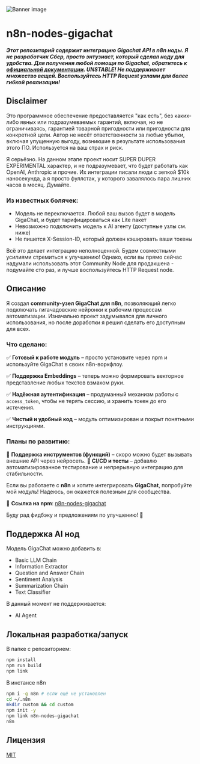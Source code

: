 ![Banner image](https://user-images.githubusercontent.com/10284570/173569848-c624317f-42b1-45a6-ab09-f0ea3c247648.png)

# n8n-nodes-gigachat

**_Этот репозиторий содержит интеграцию Gigachat API в n8n ноды. Я не разработчик Сбер, просто энтузиаст, который сделал ноду для удобства. Для получения любой помощи по Gigachat, обратитесь к [официальной документации](https://developers.sber.ru/dev). UNSTABLE! Не поддерживает множество вещей. Воспользуйтесь HTTP Request узлами для более гибкой реализации!_**

## Disclaimer

Это программное обеспечение предоставляется "как есть", без каких-либо явных или подразумеваемых гарантий, включая, но не ограничиваясь, гарантией товарной пригодности или пригодности для конкретной цели. Автор не несёт ответственности за любые убытки, включая упущенную выгоду, возникшие в результате использования этого ПО. Используется на ваш страх и риск.

Я серьёзно. На данном этапе проект носит SUPER DUPER EXPERIMENTAL характер, и не подразумевает, что будет работать как OpenAI, Anthropic и прочие. Их интеграции писали люди с зепкой $10k наносекунда, а я просто фуллстак, у которого завалялось пара лишних часов в месяц. Думайте.

### Из известных болячек:

- Модель не переключается. Любой ваш вызов будет в модель GigaChat, и будет тарифицироваться как Lite пакет
- Невозможно подключить модель к AI агенту (доступные узлы см. ниже)
- Не пишется X-Session-ID, который должен кэшировать ваши токены

Всё это делает интеграцию неполноценной. Будем совместными усилиями стремиться к улучшению! Однако, если вы прямо сейчас надумали использовать этот Community Node для продакшена - подумайте сто раз, и лучше воспользуйтесь HTTP Request node.

## Описание

Я создал **community-узел GigaChat для n8n**, позволяющий легко подключать гигачадовские нейронки к рабочим процессам автоматизации. Изначально проект задумывался для личного использования, но после доработки я решил сделать его доступным для всех.

### Что сделано:

✅ **Готовый к работе модуль** – просто установите через npm и используйте GigaChat в своих n8n-воркфлоу.

✅ **Поддержка Embeddings** – теперь можно формировать векторное представление любых текстов взмахом руки.

✅ **Надёжная аутентификация** – продуманный механизм работы с `access_token`, чтобы не терять сессию, и хранить токен до его истечения.

✅ **Чистый и удобный код** – модуль оптимизирован и покрыт понятными инструкциями.

### Планы по развитию:

🔧 **Поддержка инструментов (функций)** – скоро можно будет вызывать внешние API через нейросеть.
🔧 **CI/CD и тесты** – добавлю автоматизированное тестирование и непрерывную интеграцию для стабильности.

Если вы работаете с **n8n** и хотите интегрировать **GigaChat**, попробуйте мой модуль! Надеюсь, он окажется полезным для сообщества.

📌 **Ссылка на npm**: [n8n-nodes-gigachat](https://www.npmjs.com/package/n8n-nodes-gigachat)

Буду рад фидбэку и предложениям по улучшению! 🚀

## Поддержка AI нод

Модель GigaChat можно добавить в:

- Basic LLM Chain
- Information Extractor
- Question and Answer Chain
- Sentiment Analysis
- Summarization Chain
- Text Classifier

В данный момент не поддерживается:

- AI Agent

## Локальная разработка/запуск

В папке с репозиторием:

```bash
npm install
npm run build
npm link
```

В инстансе n8n

```bash
npm i -g n8n # если ещё не установлен
cd ~/.n8n
mkdir custom && cd custom
npm init -y
npm link n8n-nodes-gigachat
n8n
```

## Лицензия

[MIT](https://github.com/n8n-io/n8n-nodes-starter/blob/master/LICENSE.md)
